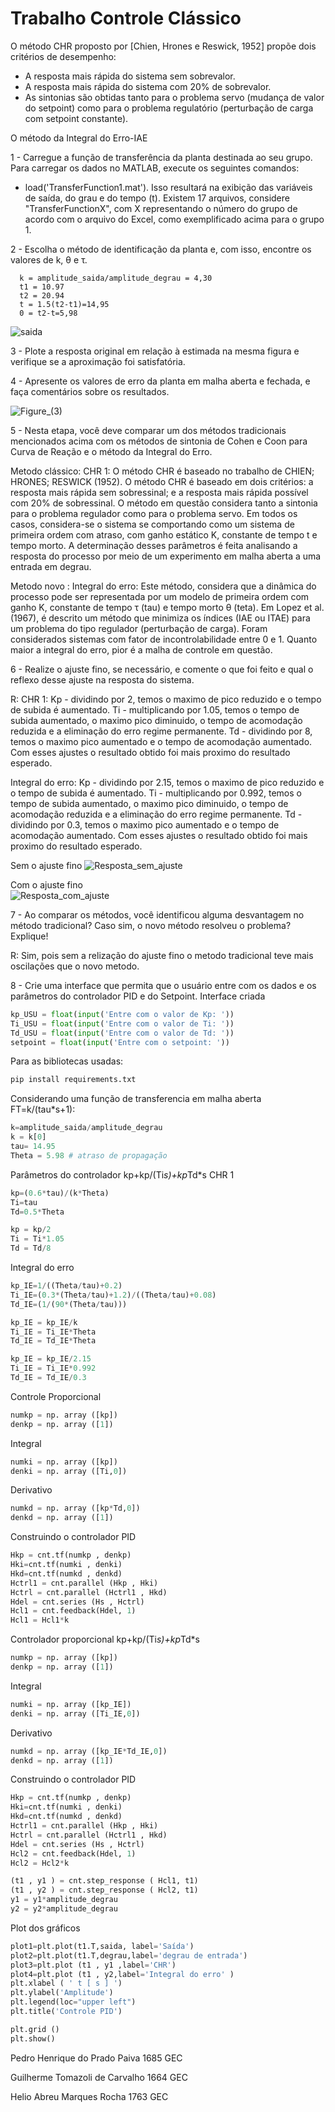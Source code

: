 # Trabalho Controle Clássico

O método CHR proposto por [Chien, Hrones e Reswick, 1952] propõe dois critérios de desempenho:

- A resposta mais rápida do sistema sem sobrevalor.
- A resposta mais rápida do sistema com 20% de sobrevalor.
- As sintonias são obtidas tanto para o problema servo (mudança de valor do setpoint) como para o problema regulatório (perturbação de carga com setpoint constante).

O método da Integral do Erro-IAE 

1 - Carregue a função de transferência da planta destinada ao seu grupo. Para carregar os dados no MATLAB, execute os seguintes comandos:

- load('TransferFunction1.mat'). Isso resultará na exibição das variáveis de saída, do grau e do tempo (t). Existem 17 arquivos, considere "TransferFunctionX", com X representando o número do grupo de acordo com o arquivo do Excel, como exemplificado acima para o grupo 1.

2 - Escolha o método de identificação da planta e, com isso, encontre os valores de k, θ e τ.

      k = amplitude_saida/amplitude_degrau = 4,30
      t1 = 10.97
      t2 = 20.94
      t = 1.5(t2-t1)=14,95
      0 = t2-t=5,98

![saida](https://github.com/Pedro-Prado-Dev/Classical-control-work/assets/110736909/bfbf0ba1-3078-4cb6-9aed-02ff51dab200)

3 - Plote a resposta original em relação à estimada na mesma figura e verifique se a aproximação foi satisfatória.



4 - Apresente os valores de erro da planta em malha aberta e fechada, e faça comentários sobre os resultados.

![Figure_(3)](https://github.com/Pedro-Prado-Dev/Classical-control-work/assets/100048797/0b6b328f-4db2-4619-b1cb-2e6b63a80b29)


5 - Nesta etapa, você deve comparar um dos métodos tradicionais mencionados acima com os métodos de sintonia de Cohen e Coon para Curva de Reação e o método da Integral do Erro.

Metodo clássico: CHR 1: O método CHR é baseado no trabalho de CHIEN; HRONES; RESWICK (1952). O método CHR é baseado em dois critérios: a resposta mais rápida sem sobressinal; e a resposta mais rápida possível com 20% de sobressinal. O método em questão considera tanto a sintonia para o problema regulador como para o problema servo. Em todos os casos, considera-se o sistema se comportando como um sistema de primeira ordem com atraso, com ganho estático K, constante de tempo t e tempo morto. A determinação desses parâmetros é feita analisando a resposta do processo por meio de um experimento em malha aberta a uma entrada em degrau.

Metodo novo : Integral do erro: Este método, considera que a dinâmica do processo pode ser representada por um modelo de primeira ordem com ganho K, constante de tempo τ (tau) e tempo morto θ (teta). Em Lopez et al. (1967), é descrito um método que minimiza os índices (IAE ou ITAE) para um problema do tipo regulador (perturbação de carga). Foram considerados sistemas com fator de incontrolabilidade entre 0 e 1. Quanto maior a integral do erro, pior é a malha de controle em questão. 

6 - Realize o ajuste fino, se necessário, e comente o que foi feito e qual o reflexo desse ajuste na resposta do sistema.

R: CHR 1:
Kp - dividindo por 2, temos o maximo de pico reduzido e o tempo de subida é aumentado.
Ti - multiplicando por 1.05, temos o tempo de subida aumentado, o maximo pico diminuido, o tempo de acomodação reduzida e a eliminação do erro regime permanente.
Td - dividindo por 8, temos o maximo pico aumentado e o tempo de acomodação aumentado.
Com esses ajustes o resultado obtido foi mais proximo do resultado esperado.

Integral do erro:
Kp - dividindo por 2.15, temos o maximo de pico reduzido e o tempo de subida é aumentado.
Ti - multiplicando por 0.992, temos o tempo de subida aumentado, o maximo pico diminuido, o tempo de acomodação reduzida e a eliminação do erro regime permanente.
Td - dividindo por 0.3, temos o maximo pico aumentado e o tempo de acomodação aumentado.
Com esses ajustes o resultado obtido foi mais proximo do resultado esperado.

Sem o ajuste fino
![Resposta_sem_ajuste](https://github.com/Pedro-Prado-Dev/Classical-control-work/assets/100048797/8f1567cd-ef80-425e-8399-58fc6995fad8)

Com o ajuste fino  
![Resposta_com_ajuste](https://github.com/Pedro-Prado-Dev/Classical-control-work/assets/100048797/93abd8cb-9875-4843-9c99-4c4955ea42a9)

7 - Ao comparar os métodos, você identificou alguma desvantagem no método tradicional? Caso sim, o novo método resolveu o problema? Explique!

R: Sim, pois sem a relização do ajuste fino o metodo tradicional teve mais oscilações que o novo metodo.

8 - Crie uma interface que permita que o usuário entre com os dados e os parâmetros do controlador PID e do Setpoint.
Interface criada
```python
kp_USU = float(input('Entre com o valor de Kp: '))
Ti_USU = float(input('Entre com o valor de Ti: '))
Td_USU = float(input('Entre com o valor de Td: '))
setpoint = float(input('Entre com o setpoint: '))
```

Para as bibliotecas usadas:

```python
pip install requirements.txt
```

Considerando uma função de transferencia em malha aberta FT=k/(tau*s+1):
```python
k=amplitude_saida/amplitude_degrau
k = k[0]
tau= 14.95
Theta = 5.98 # atraso de propagação
```

Parâmetros do controlador kp+kp/(Ti*s)+kp*Td*s
CHR 1
```python
kp=(0.6*tau)/(k*Theta)
Ti=tau
Td=0.5*Theta

kp = kp/2
Ti = Ti*1.05
Td = Td/8
```

Integral do erro
```python
kp_IE=1/((Theta/tau)+0.2)
Ti_IE=(0.3*(Theta/tau)+1.2)/((Theta/tau)+0.08)
Td_IE=(1/(90*(Theta/tau)))

kp_IE = kp_IE/k
Ti_IE = Ti_IE*Theta
Td_IE = Td_IE*Theta

kp_IE = kp_IE/2.15
Ti_IE = Ti_IE*0.992
Td_IE = Td_IE/0.3
```

Controle Proporcional
```python
numkp = np. array ([kp])
denkp = np. array ([1])
```
Integral
```python
numki = np. array ([kp])
denki = np. array ([Ti,0])
```
Derivativo
```python
numkd = np. array ([kp*Td,0])
denkd = np. array ([1])
```
Construindo o controlador PID
```python
Hkp = cnt.tf(numkp , denkp)
Hki=cnt.tf(numki , denki)
Hkd=cnt.tf(numkd , denkd)
Hctrl1 = cnt.parallel (Hkp , Hki)
Hctrl = cnt.parallel (Hctrl1 , Hkd)
Hdel = cnt.series (Hs , Hctrl)
Hcl1 = cnt.feedback(Hdel, 1)
Hcl1 = Hcl1*k
```

Controlador proporcional kp+kp/(Ti*s)+kp*Td*s
```python
numkp = np. array ([kp])
denkp = np. array ([1])
```
Integral
```python
numki = np. array ([kp_IE])
denki = np. array ([Ti_IE,0])
```
Derivativo
```python
numkd = np. array ([kp_IE*Td_IE,0])
denkd = np. array ([1])
```
Construindo o controlador PID
```python
Hkp = cnt.tf(numkp , denkp)
Hki=cnt.tf(numki , denki)
Hkd=cnt.tf(numkd , denkd)
Hctrl1 = cnt.parallel (Hkp , Hki)
Hctrl = cnt.parallel (Hctrl1 , Hkd)
Hdel = cnt.series (Hs , Hctrl)
Hcl2 = cnt.feedback(Hdel, 1)
Hcl2 = Hcl2*k

(t1 , y1 ) = cnt.step_response ( Hcl1, t1)
(t1 , y2 ) = cnt.step_response ( Hcl2, t1)
y1 = y1*amplitude_degrau
y2 = y2*amplitude_degrau
```

Plot dos gráficos
```python
plot1=plt.plot(t1.T,saida, label='Saída')
plot2=plt.plot(t1.T,degrau,label='degrau de entrada')
plot3=plt.plot (t1 , y1 ,label='CHR')
plot4=plt.plot (t1 , y2,label='Integral do erro' )
plt.xlabel ( ' t [ s ] ')
plt.ylabel('Amplitude')
plt.legend(loc="upper left")
plt.title('Controle PID')

plt.grid ()
plt.show()
```

Pedro Henrique do Prado Paiva 1685 GEC

Guilherme Tomazoli de Carvalho 1664 GEC

Helio Abreu Marques Rocha 1763 GEC
